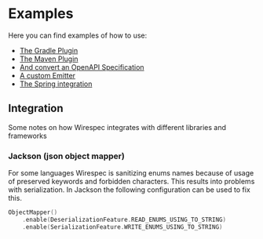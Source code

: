 # Examples

Here you can find examples of how to use:

* [The Gradle Plugin](gradle-ktor/README.md)
* [The Maven Plugin](maven-spring-compile/README.md)
* [And convert an OpenAPI Specification](maven-spring-convert/README.md)
* [A custom Emitter](maven-spring-custom/README.md)
* [The Spring integration](../src/integration/spring/README.md)

## Integration

Some notes on how Wirespec integrates with different libraries and frameworks

### Jackson (json object mapper)

For some languages Wirespec is sanitizing enums names because of usage of preserved keywords and forbidden characters.
This results into problems with serialization. In Jackson the following configuration can be used to fix this.

```kotlin
ObjectMapper()
    .enable(DeserializationFeature.READ_ENUMS_USING_TO_STRING)
    .enable(SerializationFeature.WRITE_ENUMS_USING_TO_STRING)
```
